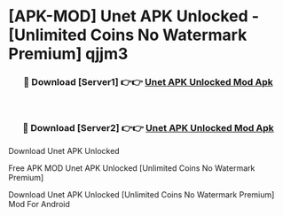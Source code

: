 # [APK-MOD] Unet APK Unlocked - [Unlimited Coins No Watermark Premium] qjjm3



<div align="center">
<h3>🔴 Download [Server1] 👉👉 <a href="https://momento.my/?title=Unet_APK_Unlocked">Unet APK Unlocked Mod Apk</a></h3><br>

<h3>🔴 Download [Server2] 👉👉 <a href="https://momento.my/?title=Unet_APK_Unlocked">Unet APK Unlocked Mod Apk</a></h3>
</div>



Download Unet APK Unlocked 

Free APK MOD Unet APK Unlocked [Unlimited Coins No Watermark Premium]

Download Unet APK Unlocked [Unlimited Coins No Watermark Premium] Mod For Android
